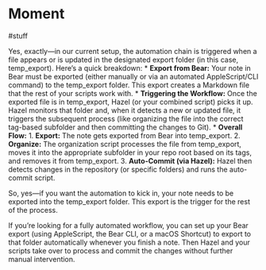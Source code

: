 # Moment
#stuff

Yes, exactly—in our current setup, the automation chain is triggered when a file appears or is updated in the designated export folder (in this case, temp_export). Here’s a quick breakdown:
	* 	**Export from Bear:**
Your note in Bear must be exported (either manually or via an automated AppleScript/CLI command) to the temp_export folder. This export creates a Markdown file that the rest of your scripts work with.
	* 	**Triggering the Workflow:**
Once the exported file is in temp_export, Hazel (or your combined script) picks it up. Hazel monitors that folder and, when it detects a new or updated file, it triggers the subsequent process (like organizing the file into the correct tag-based subfolder and then committing the changes to Git).
	* 	**Overall Flow:**
	1.	**Export:** The note   gets exported from Bear into temp_export.
	2.	**Organize:** The organization script processes the file from temp_export, moves it into the appropriate subfolder in your repo root based on its tags, and removes it from temp_export.
	3.	**Auto-Commit (via Hazel):** Hazel then detects changes in the repository (or specific folders) and runs the auto-commit script.

So, yes—if you want the automation to kick in,  your note needs to be exported into the temp_export folder. This export is the trigger for the rest of the process.

If you’re looking for a fully automated workflow, you can set up your Bear export (using AppleScript, the Bear CLI, or a macOS Shortcut) to export to that folder automatically whenever you finish a note. Then Hazel and your scripts take over to process and commit the changes without further manual intervention.